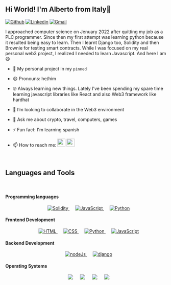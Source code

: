 ## Hi World! I'm Alberto from Italy👋

[![Github](https://img.shields.io/badge/-Github-000?style=flat&logo=Github&logoColor=white)](https://github.com/albeok)
[![Linkedin](https://img.shields.io/badge/-LinkedIn-blue?style=flat&logo=Linkedin&logoColor=white)](https://www.linkedin.com/in/alberto-t-876425203/)
[![Gmail](https://img.shields.io/badge/-Gmail-c14438?style=flat&logo=Gmail&logoColor=white)](mailto:albertotoscano997@gmail.com)

I approached computer science on Jenuary 2022 after quitting my job as a PLC programmer. Since then my first attempt was learning python because it resulted being easy to learn. Then I learnt Django too, Solidity and then Brownie for testing smart contracts. While I was focused on my real personal web3 project, I realized I needed to learn Javascript. And here I am 😄

- 🤖 My personal project in my `pinned`
- 😄 Pronouns: he/him
- 🤓 Always learning new things. Lately I've been spending my spare time learning javascript libraries like React and also Web3 framework like hardhat
- 👯 I’m looking to collaborate in the Web3 environment
- 💬 Ask me about crypto, travel, computers, games
- ⚡ Fun fact: I'm learning spanish

- 📫 How to reach me:    [<img  height="25px" width="25px" src="https://img.icons8.com/color/48/000000/linkedin-circled--v1.png"/>](https://www.linkedin.com/in/alberto-t-876425203/)
   [<img height="25px" width="25px" src="https://img.icons8.com/fluency/48/000000/mail.png"/>](mailto:albertotoscano997@gmail.com)
<br>

## Languages and Tools
<br>

#### Programming languages
<p align="center"> 
  &emsp; 
  <a href="https://www.cprogramming.com/" target="_blank"> 
    <img alt="Solidity" src="https://img.shields.io/badge/-solidity-lightgrey">
  </a> 
  &emsp;
  <a href="https://developer.mozilla.org/en-US/docs/Web/JavaScript" target="_blank"> 
     <img alt="JavaScript" src="https://img.shields.io/badge/JavaScript%20-%23F7DF1E.svg?style=plastic&logo=javascript&logoColor=black">
   </a>
  &emsp;
   <a href="https://www.python.org" target="_blank">
    <img alt="Python" src="https://img.shields.io/badge/Python%20-%2314354C.svg?style=plastic&logo=python&logoColor=white">
  </a>
</p>

#### Frontend Development
<p align="center"> 
  &emsp; 
  <a href="https://www.w3.org/html/" target="_blank"> 
   <img alt="HTML" src="https://img.shields.io/badge/HTML5%20-%23E34F26.svg?style=plastic&logo=html5&logoColor=white">
  </a>   
  &emsp;
  <a href="https://www.w3schools.com/css/" target="_blank">
    <img alt="CSS" src="https://img.shields.io/badge/CSS%20-%231572B6.svg?style=plastic&logo=css3&logoColor=white">
  </a> 
  &emsp;
  <a href="https://www.python.org" target="_blank">
    <img alt="Python" src="https://img.shields.io/badge/react-%2361DAFB.svg?style=plastic&logo=React&logoColor=black">
  </a>
  &emsp;
  <a href="https://developer.mozilla.org/en-US/docs/Web/JavaScript" target="_blank"> 
     <img alt="JavaScript" src="https://img.shields.io/badge/JavaScript%20-%23F7DF1E.svg?style=plastic&logo=javascript&logoColor=black">
   </a>
</p>

#### Backend Development
<p align="center"> 
  &emsp; 
  <a href="https://www.w3.org/html/" target="_blank"> 
   <img alt="nodeJs" src="https://img.shields.io/badge/-nodejs-green">
  </a>   
  &emsp;
  <a href="https://www.w3schools.com/css/" target="_blank">
    <img alt="django" src="https://img.shields.io/badge/-Django-092E20.svg?logo=django&style=flat)](https://www.djangoproject.com/">
  </a> 
</p>

#### Operating Systems
<p align="center">
  &emsp;
    <a href="#"><img src="https://img.shields.io/badge/Linux-FCC624?style=plastic&logo=linux&logoColor=black"></a>
  &emsp;
    <a href="#"><img src="https://img.shields.io/badge/Ubuntu-E95420?style=plastic&logo=ubuntu&logoColor=white"></a>
  &emsp;
    <a href="#"><img src="https://img.shields.io/badge/Windows-0078D6?style=plastic&logo=windows&logoColor=white"></a>
  &emsp;
    <a href="#"><img src="https://img.shields.io/badge/pop!_os-%2348B9C7.svg?style=plastic&&logo=pop!_os&logoColor=white" /></a>
</p>

<!--
**albeok/albeok** is a ✨ _special_ ✨ repository because its `README.md` (this file) appears on your GitHub profile.

Here are some ideas to get you started:

- 🔭 I’m currently working on ...
- 🌱 I’m currently learning ...
- 👯 I’m looking to collaborate on ...
- 🤔 I’m looking for help with ...
- 💬 Ask me about ...
- 📫 How to reach me: ...
- 😄 Pronouns: ...
- ⚡ Fun fact: ...
-->
